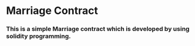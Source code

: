 # Marriage Contract
### This is a simple Marriage contract which is developed by using solidity programming.
